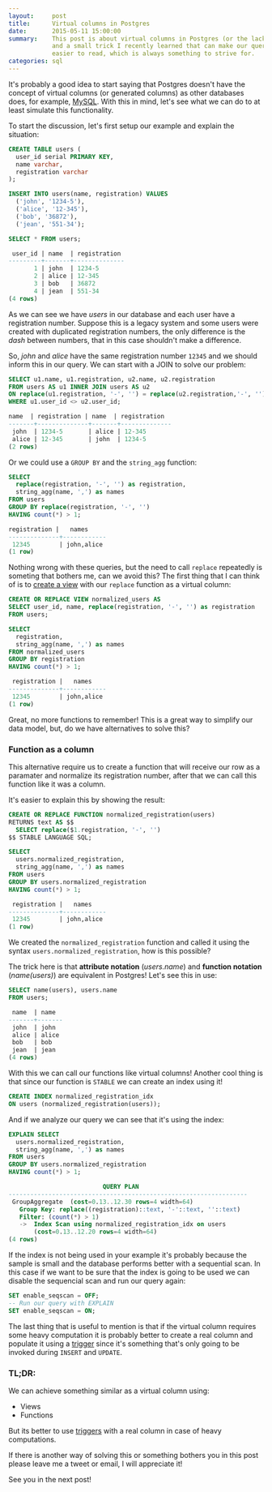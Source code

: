 ```yaml
---
layout:     post
title:      Virtual columns in Postgres
date:       2015-05-11 15:00:00
summary:    This post is about virtual columns in Postgres (or the lack of them)
            and a small trick I recently learned that can make our queries
            easier to read, which is always something to strive for.
categories: sql
---
```


It's probably a good idea to start saying that Postgres doesn't have the
concept of virtual columns (or generated columns) as other databases does,
for example, [MySQL](http://mysqlserverteam.com/generated-columns-in-mysql-5-7-5/).
With this in mind, let's see what we can do to at least simulate this
functionality.

To start the discussion, let's first setup our example and explain the
situation:

~~~ sql
CREATE TABLE users (
  user_id serial PRIMARY KEY,
  name varchar,
  registration varchar
);

INSERT INTO users(name, registration) VALUES
  ('john', '1234-5'),
  ('alice', '12-345'),
  ('bob', '36872'),
  ('jean', '551-34');

SELECT * FROM users;

 user_id | name  | registration
---------+-------+--------------
       1 | john  | 1234-5
       2 | alice | 12-345
       3 | bob   | 36872
       4 | jean  | 551-34
(4 rows)
~~~

As we can see we have *users* in our database and each user have a registration
number. Suppose this is a legacy system and some users were created with
duplicated registration numbers, the only difference is the *dash* between
numbers, that in this case shouldn't make a difference.

So, *john* and *alice* have the same registration number `12345` and we should
inform this in our query. We can start with a JOIN to solve our problem:

~~~ sql
SELECT u1.name, u1.registration, u2.name, u2.registration
FROM users AS u1 INNER JOIN users AS u2
ON replace(u1.registration, '-', '') = replace(u2.registration,'-', '')
WHERE u1.user_id <> u2.user_id;

name  | registration | name  | registration
-------+--------------+-------+--------------
 john  | 1234-5       | alice | 12-345
 alice | 12-345       | john  | 1234-5
(2 rows)
~~~

Or we could use a `GROUP BY` and the `string_agg` function:

~~~ sql
SELECT
  replace(registration, '-', '') as registration,
  string_agg(name, ',') as names
FROM users
GROUP BY replace(registration, '-', '')
HAVING count(*) > 1;

registration |   names
--------------+------------
 12345        | john,alice
(1 row)
~~~

Nothing wrong with these queries, but the need to call `replace` repeatedly is
someting that bothers me, can we avoid this? The first thing that I can think of
is to [create a view](http://www.postgresql.org/docs/9.4/static/sql-createview.html)
with our `replace` function as a virtual column:

~~~ sql
CREATE OR REPLACE VIEW normalized_users AS
SELECT user_id, name, replace(registration, '-', '') as registration
FROM users;

SELECT
  registration,
  string_agg(name, ',') as names
FROM normalized_users
GROUP BY registration
HAVING count(*) > 1;

 registration |   names
--------------+------------
 12345        | john,alice
(1 row)
~~~

Great, no more functions to remember! This is a great way to simplify our data
model, but, do we have alternatives to solve this?

### Function as a column

This alternative require us to create a function that will receive our row
as a paramater and normalize its registration number, after that we can call
this function like it was a column.

It's easier to explain this by showing the result:

~~~ sql
CREATE OR REPLACE FUNCTION normalized_registration(users)
RETURNS text AS $$
  SELECT replace($1.registration, '-', '')
$$ STABLE LANGUAGE SQL;

SELECT
  users.normalized_registration,
  string_agg(name, ',') as names
FROM users
GROUP BY users.normalized_registration
HAVING count(*) > 1;

 registration |   names
--------------+------------
 12345        | john,alice
(1 row)
~~~

We created the `normalized_registration` function and called it using the syntax
`users.normalized_registration`, how is this possible?

The trick here is that **attribute notation** (*users.name*) and **function
notation** (*name(users)*) are equivalent in Postgres! Let's see this in use:

~~~ sql
SELECT name(users), users.name
FROM users;

 name  | name
-------+-------
 john  | john
 alice | alice
 bob   | bob
 jean  | jean
(4 rows)
~~~

With this we can call our functions like virtual columns! Another cool thing is
that since our function is `STABLE` we can create an index using it!

~~~ sql
CREATE INDEX normalized_registration_idx
ON users (normalized_registration(users));
~~~

And if we analyze our query we can see that it's using the index:

~~~ sql
EXPLAIN SELECT
  users.normalized_registration,
  string_agg(name, ',') as names
FROM users
GROUP BY users.normalized_registration
HAVING count(*) > 1;

                          QUERY PLAN
------------------------------------------------------------------
 GroupAggregate  (cost=0.13..12.30 rows=4 width=64)
   Group Key: replace((registration)::text, '-'::text, ''::text)
   Filter: (count(*) > 1)
   ->  Index Scan using normalized_registration_idx on users
       (cost=0.13..12.20 rows=4 width=64)
(4 rows)
~~~

If the index is not being used in your example it's probably because the
sample is small and the database performs better with a sequential scan. In this
case if we want to be sure that the index is going to be used we can disable the
sequencial scan and run our query again:

~~~ sql
SET enable_seqscan = OFF;
-- Run our query with EXPLAIN
SET enable_seqscan = ON;
~~~

The last thing that is useful to mention is that if the virtual column requires
some heavy computation it is probably better to create a real column and
populate it using a
[trigger](http://www.postgresql.org/docs/9.4/static/plpgsql-trigger.html) since
it's something that's only going to be invoked during `INSERT` and `UPDATE`.

### TL;DR:

We can achieve something similar as a virtual column using:

- Views
- Functions

But its better to use
[triggers](http://www.postgresql.org/docs/9.4/static/plpgsql-trigger.html)
with a real column in case of heavy computations.

If there is another way of solving this or something bothers you in this post
please leave me a tweet or email, I will appreciate it!

See you in the next post!

